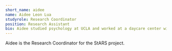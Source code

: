 ```yaml
---
short_name: aidee
name: Aidee Leon Lua
studyrole: Research Coordinator             
position: Research Assistant
bio: Aidee studied psychology at UCLA and worked at a daycare center with infants, toddlers,and preschoolers, inspiring her to work with young children as a psychologist. She lives in Los Angeles and likes hiking.
---
```


Aidee is the Research Coordinator for the StARS project.
